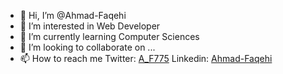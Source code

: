 - 👋 Hi, I’m @Ahmad-Faqehi
- 👀 I’m interested in Web Developer 
- 🌱 I’m currently learning Computer Sciences 
- 💞️ I’m looking to collaborate on ...
- 📫 How to reach me
        Twitter: [A_F775](https://twitter.com/A_F775)
         Linkedin: [Ahmad-Faqehi](https://www.linkedin.com/in/ahmad-faqehi/)
